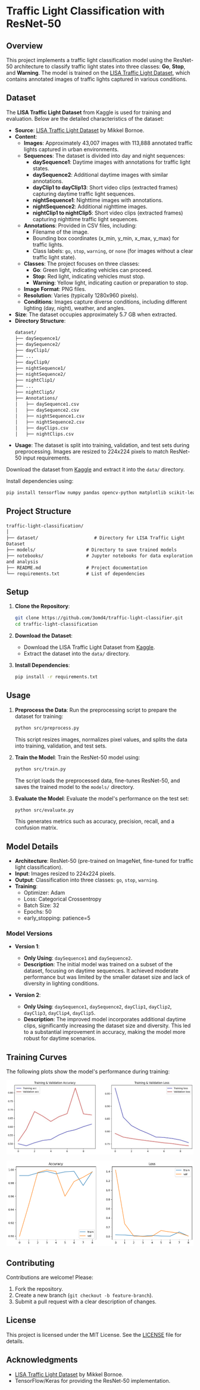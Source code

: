 # Traffic Light Classification with ResNet-50

## Overview
This project implements a traffic light classification model using the ResNet-50 architecture to classify traffic light states into three classes: **Go**, **Stop**, and **Warning**. The model is trained on the [LISA Traffic Light Dataset](https://www.kaggle.com/datasets/mbornoe/lisa-traffic-light-dataset), which contains annotated images of traffic lights captured in various conditions.

## Dataset
The **LISA Traffic Light Dataset** from Kaggle is used for training and evaluation. Below are the detailed characteristics of the dataset:

- **Source**: [LISA Traffic Light Dataset](https://www.kaggle.com/datasets/mbornoe/lisa-traffic-light-dataset) by Mikkel Bornoe.
- **Content**:
  - **Images**: Approximately 43,007 images with 113,888 annotated traffic lights captured in urban environments.
  - **Sequences**: The dataset is divided into day and night sequences:
    - **daySequence1**: Daytime images with annotations for traffic light states.
    - **daySequence2**: Additional daytime images with similar annotations.
    - **dayClip1 to dayClip13**: Short video clips (extracted frames) capturing daytime traffic light sequences.
    - **nightSequence1**: Nighttime images with annotations.
    - **nightSequence2**: Additional nighttime images.
    - **nightClip1 to nightClip5**: Short video clips (extracted frames) capturing nighttime traffic light sequences.
  - **Annotations**: Provided in CSV files, including:
    - Filename of the image.
    - Bounding box coordinates (x_min, y_min, x_max, y_max) for traffic lights.
    - Class labels: `go`, `stop`, `warning`, or `none` (for images without a clear traffic light state).
  - **Classes**: The project focuses on three classes:
    - **Go**: Green light, indicating vehicles can proceed.
    - **Stop**: Red light, indicating vehicles must stop.
    - **Warning**: Yellow light, indicating caution or preparation to stop.
  - **Image Format**: PNG files.
  - **Resolution**: Varies (typically 1280x960 pixels).
  - **Conditions**: Images capture diverse conditions, including different lighting (day, night), weather, and angles.
- **Size**: The dataset occupies approximately 5.7 GB when extracted.
- **Directory Structure**:
  ```
  dataset/
  ├── daySequence1/
  ├── daySequence2/
  ├── dayClip1/
  ├── ...
  ├── dayClip9/
  ├── nightSequence1/
  ├── nightSequence2/
  ├── nightClip1/
  ├── ...
  ├── nightClip5/
  ├── Annotations/
  │   ├── daySequence1.csv
  │   ├── daySequence2.csv
  │   ├── nightSequence1.csv
  │   ├── nightSequence2.csv
  │   ├── dayClips.csv
  │   ├── nightClips.csv
  ```
- **Usage**: The dataset is split into training, validation, and test sets during preprocessing. Images are resized to 224x224 pixels to match ResNet-50 input requirements.

Download the dataset from [Kaggle](https://www.kaggle.com/datasets/mbornoe/lisa-traffic-light-dataset) and extract it into the `data/` directory.

Install dependencies using:
```bash
pip install tensorflow numpy pandas opencv-python matplotlib scikit-learn
```

## Project Structure
```
traffic-light-classification/
│
├── dataset/                     # Directory for LISA Traffic Light Dataset
├── models/                   # Directory to save trained models
├── notebooks/                # Jupyter notebooks for data exploration and analysis
├── README.md                 # Project documentation
└── requirements.txt          # List of dependencies
```

## Setup
1. **Clone the Repository**:
   ```bash
   git clone https://github.com/3omd4/traffic-light-classifier.git
   cd traffic-light-classification
   ```

2. **Download the Dataset**:
   - Download the LISA Traffic Light Dataset from [Kaggle](https://www.kaggle.com/datasets/mbornoe/lisa-traffic-light-dataset).
   - Extract the dataset into the `data/` directory.

3. **Install Dependencies**:
   ```bash
   pip install -r requirements.txt
   ```

## Usage
1. **Preprocess the Data**:
   Run the preprocessing script to prepare the dataset for training:
   ```bash
   python src/preprocess.py
   ```
   This script resizes images, normalizes pixel values, and splits the data into training, validation, and test sets.

2. **Train the Model**:
   Train the ResNet-50 model using:
   ```bash
   python src/train.py
   ```
   The script loads the preprocessed data, fine-tunes ResNet-50, and saves the trained model to the `models/` directory.

3. **Evaluate the Model**:
   Evaluate the model's performance on the test set:
   ```bash
   python src/evaluate.py
   ```
   This generates metrics such as accuracy, precision, recall, and a confusion matrix.

## Model Details
- **Architecture**: ResNet-50 (pre-trained on ImageNet, fine-tuned for traffic light classification).
- **Input**: Images resized to 224x224 pixels.
- **Output**: Classification into three classes: `go`, `stop`, `warning`.
- **Training**:
  - Optimizer: Adam
  - Loss: Categorical Crossentropy
  - Batch Size: 32
  - Epochs: 50
  - early_stopping: patience=5

### Model Versions
- **Version 1**:
  - **Only Using**: `daySequence1` and `daySequence2`.
  - **Description**: The initial model was trained on a subset of the dataset, focusing on daytime sequences. It achieved moderate performance but was limited by the smaller dataset size and lack of diversity in lighting conditions.

- **Version 2**:
  - **Only Using**: `daySequence1`, `daySequence2`, `dayClip1`, `dayClip2`, `dayClip3`, `dayClip4`, `dayClip5`.
  - **Description**: The improved model incorporates additional daytime clips, significantly increasing the dataset size and diversity. This led to a substantial improvement in accuracy, making the model more robust for daytime scenarios.

## Training Curves
The following plots show the model's performance during training:

![Version 1_Training Curves](visuals/v1_acc-curve.png)

![Version 1_Training Curves](visuals/v2_acc-curve.png)

## Contributing
Contributions are welcome! Please:
1. Fork the repository.
2. Create a new branch (`git checkout -b feature-branch`).
3. Submit a pull request with a clear description of changes.

## License
This project is licensed under the MIT License. See the [LICENSE](LICENSE) file for details.

## Acknowledgments
- [LISA Traffic Light Dataset](https://www.kaggle.com/datasets/mbornoe/lisa-traffic-light-dataset) by Mikkel Bornoe.
- TensorFlow/Keras for providing the ResNet-50 implementation.
